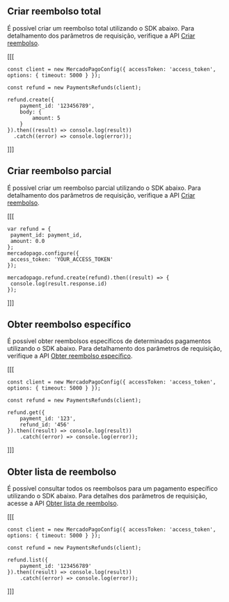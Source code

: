 ## Criar reembolso total

É possível criar um reembolso total utilizando o SDK abaixo. Para detalhamento dos parâmetros de requisição, verifique a API [Criar reembolso](/developers/pt/reference/chargebacks/_payments_id_refunds/post).  

[[[
```node
const client = new MercadoPagoConfig({ accessToken: 'access_token', options: { timeout: 5000 } });

const refund = new PaymentsRefunds(client);

refund.create({
	payment_id: '123456789',
	body: {
		amount: 5
	}
}).then((result) => console.log(result))
  .catch((error) => console.log(error));
```
]]]

## Criar reembolso parcial

É possível criar um reembolso parcial utilizando o SDK abaixo. Para detalhamento dos parâmetros de requisição, verifique a API [Criar reembolso](/developers/pt/reference/chargebacks/_payments_id_refunds/post). 

[[[
```node
var refund = {
 payment_id: payment_id,
 amount: 0.0
};
mercadopago.configure({
 access_token: 'YOUR_ACCESS_TOKEN'
});
 
mercadopago.refund.create(refund).then((result) => {
 console.log(result.response.id)
});
```
]]]

## Obter reembolso específico

É possível obter reembolsos específicos de determinados pagamentos utilizando o SDK abaixo. Para detalhamento dos parâmetros de requisição, verifique a API [Obter reembolso específico](/developers/pt/reference/chargebacks/_payments_id_refunds_refund_id/get).

[[[
```node
const client = new MercadoPagoConfig({ accessToken: 'access_token', options: { timeout: 5000 } });

const refund = new PaymentsRefunds(client);

refund.get({
	payment_id: '123',
	refund_id: '456'
}).then((result) => console.log(result))
	.catch((error) => console.log(error));
```
]]]

## Obter lista de reembolso

É possível consultar todos os reembolsos para um pagamento específico utilizando o SDK abaixo. Para detalhes dos parâmetros de requisição, acesse a API [Obter lista de reembolso](/developers/pt/reference/chargebacks/_payments_id_refunds/get).

[[[
```node
const client = new MercadoPagoConfig({ accessToken: 'access_token', options: { timeout: 5000 } });

const refund = new PaymentsRefunds(client);

refund.list({
	payment_id: '123456789'
}).then((result) => console.log(result))
	.catch((error) => console.log(error));
```
]]]


